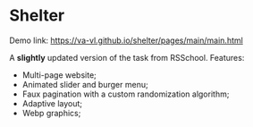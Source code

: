 # Shelter

Demo link: https://va-vl.github.io/shelter/pages/main/main.html

A __slightly__ updated version of the task from RSSchool. Features: 
- Multi-page website;
- Animated slider and burger menu;
- Faux pagination with a custom randomization algorithm;
- Adaptive layout;
- Webp graphics;
